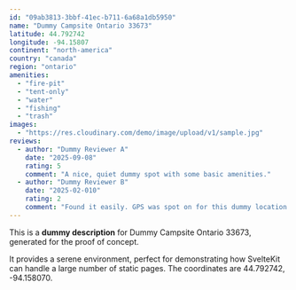 ```yaml
---
id: "09ab3813-3bbf-41ec-b711-6a68a1db5950"
name: "Dummy Campsite Ontario 33673"
latitude: 44.792742
longitude: -94.15807
continent: "north-america"
country: "canada"
region: "ontario"
amenities:
  - "fire-pit"
  - "tent-only"
  - "water"
  - "fishing"
  - "trash"
images:
  - "https://res.cloudinary.com/demo/image/upload/v1/sample.jpg"
reviews:
  - author: "Dummy Reviewer A"
    date: "2025-09-08"
    rating: 5
    comment: "A nice, quiet dummy spot with some basic amenities."
  - author: "Dummy Reviewer B"
    date: "2025-02-010"
    rating: 2
    comment: "Found it easily. GPS was spot on for this dummy location."
---
```


This is a **dummy description** for Dummy Campsite Ontario 33673, generated for the proof of concept.

It provides a serene environment, perfect for demonstrating how SvelteKit can handle a large number of static pages. The coordinates are 44.792742, -94.158070.
